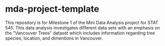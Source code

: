 # mda-project-template
This repository is for Milestone 1 of the Mini Data Analysis project for STAT 545. 
This data analysis investigates different data sets with an emphasis on the "Vancouver Trees" dataset which includes information regarding tree species, location, and dimentions in Vancouver. 
